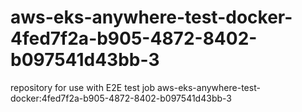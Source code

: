 # aws-eks-anywhere-test-docker-4fed7f2a-b905-4872-8402-b097541d43bb-3
repository for use with E2E test job aws-eks-anywhere-test-docker:4fed7f2a-b905-4872-8402-b097541d43bb-3
